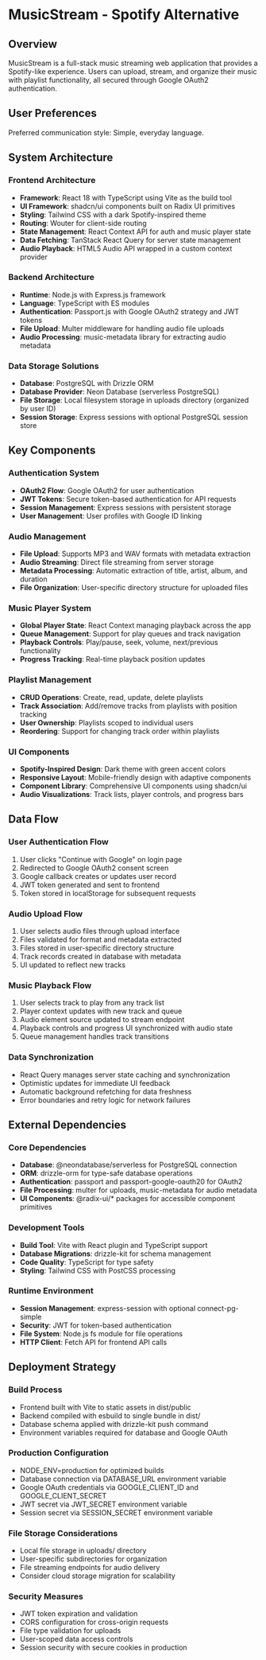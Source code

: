 # MusicStream - Spotify Alternative

## Overview

MusicStream is a full-stack music streaming web application that provides a Spotify-like experience. Users can upload, stream, and organize their music with playlist functionality, all secured through Google OAuth2 authentication.

## User Preferences

Preferred communication style: Simple, everyday language.

## System Architecture

### Frontend Architecture
- **Framework**: React 18 with TypeScript using Vite as the build tool
- **UI Framework**: shadcn/ui components built on Radix UI primitives
- **Styling**: Tailwind CSS with a dark Spotify-inspired theme
- **Routing**: Wouter for client-side routing
- **State Management**: React Context API for auth and music player state
- **Data Fetching**: TanStack React Query for server state management
- **Audio Playback**: HTML5 Audio API wrapped in a custom context provider

### Backend Architecture
- **Runtime**: Node.js with Express.js framework
- **Language**: TypeScript with ES modules
- **Authentication**: Passport.js with Google OAuth2 strategy and JWT tokens
- **File Upload**: Multer middleware for handling audio file uploads
- **Audio Processing**: music-metadata library for extracting audio metadata

### Data Storage Solutions
- **Database**: PostgreSQL with Drizzle ORM
- **Database Provider**: Neon Database (serverless PostgreSQL)
- **File Storage**: Local filesystem storage in uploads directory (organized by user ID)
- **Session Storage**: Express sessions with optional PostgreSQL session store

## Key Components

### Authentication System
- **OAuth2 Flow**: Google OAuth2 for user authentication
- **JWT Tokens**: Secure token-based authentication for API requests
- **Session Management**: Express sessions with persistent storage
- **User Management**: User profiles with Google ID linking

### Audio Management
- **File Upload**: Supports MP3 and WAV formats with metadata extraction
- **Audio Streaming**: Direct file streaming from server storage
- **Metadata Processing**: Automatic extraction of title, artist, album, and duration
- **File Organization**: User-specific directory structure for uploaded files

### Music Player System
- **Global Player State**: React Context managing playback across the app
- **Queue Management**: Support for play queues and track navigation
- **Playback Controls**: Play/pause, seek, volume, next/previous functionality
- **Progress Tracking**: Real-time playback position updates

### Playlist Management
- **CRUD Operations**: Create, read, update, delete playlists
- **Track Association**: Add/remove tracks from playlists with position tracking
- **User Ownership**: Playlists scoped to individual users
- **Reordering**: Support for changing track order within playlists

### UI Components
- **Spotify-Inspired Design**: Dark theme with green accent colors
- **Responsive Layout**: Mobile-friendly design with adaptive components
- **Component Library**: Comprehensive UI components using shadcn/ui
- **Audio Visualizations**: Track lists, player controls, and progress bars

## Data Flow

### User Authentication Flow
1. User clicks "Continue with Google" on login page
2. Redirected to Google OAuth2 consent screen
3. Google callback creates or updates user record
4. JWT token generated and sent to frontend
5. Token stored in localStorage for subsequent requests

### Audio Upload Flow
1. User selects audio files through upload interface
2. Files validated for format and metadata extracted
3. Files stored in user-specific directory structure
4. Track records created in database with metadata
5. UI updated to reflect new tracks

### Music Playback Flow
1. User selects track to play from any track list
2. Player context updates with new track and queue
3. Audio element source updated to stream endpoint
4. Playback controls and progress UI synchronized with audio state
5. Queue management handles track transitions

### Data Synchronization
- React Query manages server state caching and synchronization
- Optimistic updates for immediate UI feedback
- Automatic background refetching for data freshness
- Error boundaries and retry logic for network failures

## External Dependencies

### Core Dependencies
- **Database**: @neondatabase/serverless for PostgreSQL connection
- **ORM**: drizzle-orm for type-safe database operations
- **Authentication**: passport and passport-google-oauth20 for OAuth2
- **File Processing**: multer for uploads, music-metadata for audio metadata
- **UI Components**: @radix-ui/* packages for accessible component primitives

### Development Tools
- **Build Tool**: Vite with React plugin and TypeScript support
- **Database Migrations**: drizzle-kit for schema management
- **Code Quality**: TypeScript for type safety
- **Styling**: Tailwind CSS with PostCSS processing

### Runtime Environment
- **Session Management**: express-session with optional connect-pg-simple
- **Security**: JWT for token-based authentication
- **File System**: Node.js fs module for file operations
- **HTTP Client**: Fetch API for frontend API calls

## Deployment Strategy

### Build Process
- Frontend built with Vite to static assets in dist/public
- Backend compiled with esbuild to single bundle in dist/
- Database schema applied with drizzle-kit push command
- Environment variables required for database and Google OAuth

### Production Configuration
- NODE_ENV=production for optimized builds
- Database connection via DATABASE_URL environment variable
- Google OAuth credentials via GOOGLE_CLIENT_ID and GOOGLE_CLIENT_SECRET
- JWT secret via JWT_SECRET environment variable
- Session secret via SESSION_SECRET environment variable

### File Storage Considerations
- Local file storage in uploads/ directory
- User-specific subdirectories for organization
- File streaming endpoints for audio delivery
- Consider cloud storage migration for scalability

### Security Measures
- JWT token expiration and validation
- CORS configuration for cross-origin requests
- File type validation for uploads
- User-scoped data access controls
- Session security with secure cookies in production